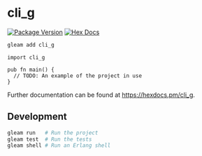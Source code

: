 # cli_g

[![Package Version](https://img.shields.io/hexpm/v/cli_g)](https://hex.pm/packages/cli_g)
[![Hex Docs](https://img.shields.io/badge/hex-docs-ffaff3)](https://hexdocs.pm/cli_g/)

```sh
gleam add cli_g
```
```gleam
import cli_g

pub fn main() {
  // TODO: An example of the project in use
}
```

Further documentation can be found at <https://hexdocs.pm/cli_g>.

## Development

```sh
gleam run   # Run the project
gleam test  # Run the tests
gleam shell # Run an Erlang shell
```
